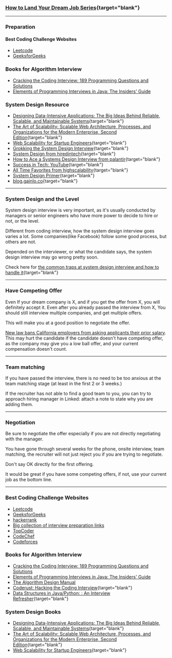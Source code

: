 ### [How to Land Your Dream Job Series](https://lifelongprogrammer.blogspot.com/search/label/Google_Series){target="blank"}
<script src="/feeds/posts/default/-/Interview_Series?orderby=updated&amp;alt=json-in-script&amp;callback=series&amp;max-results=20"></script>

---

### Preparation
#### Best Coding Challenge Websites
- [Leetcode](http://www.leetcode.com/)
- [GeeksforGeeks](https://www.geeksforgeeks.org/)

### Books for Algorithm Interview
- [Cracking the Coding Interview: 189 Programming Questions and Solutions](https://www.amazon.com/Cracking-Coding-Interview-Programming-Questions/dp/0984782850)
- [Elements of Programming Interviews in Java: The Insiders' Guide](https://www.amazon.com/Elements-Programming-Interviews-Java-Insiders/dp/1517671272)

### System Design Resource
- [Designing Data-Intensive Applications: The Big Ideas Behind Reliable, Scalable, and Maintainable Systems](https://www.amazon.com/Designing-Data-Intensive-Applications-Reliable-Maintainable/dp/1449373321){target="blank"}
- [The Art of Scalability: Scalable Web Architecture, Processes, and Organizations for the Modern Enterprise, Second Edition](https://www.amazon.com/Art-Scalability-Architecture-Organizations-Enterprise/dp/0134032802){target="blank"}
- [Web Scalability for Startup Engineers](https://www.amazon.com/Scalability-Startup-Engineers-Artur-Ejsmont/dp/0071843655){target="blank"}
- [Grokking the System Design Interview](https://www.educative.io/collection/5668639101419520/5649050225344512){target="blank"}
- [System Design from hiredintech](https://www.hiredintech.com/system-design){target="blank"}
- [How to Ace a Systems Design Interview from palantir](http://www.palantir.com/2011/10/how-to-rock-a-systems-design-interview/){target="blank"}
- [Success in Tech: YouTube](https://www.youtube.com/channel/UC-vYrOAmtrx9sBzJAf3x_xw){target="blank"}
- [All Time Favorites from highscalability](http://highscalability.com/all-time-favorites/){target="blank"}
- [System Design Primer](https://github.com/donnemartin/system-design-primer){target="blank"}
- [blog.gainlo.co](http://blog.gainlo.co/){target="blank"}

---

### System Design and the Level
<!-- How the candidate is doing during system design interview may decide the candidate's Level. -->
System design interview is very important, as it's usually conducted by managers or senior engineers who have more power to decide to hire or not, or the level.

Different from coding interview, how the system design interview goes varies a lot. Some companies(like Facebook) follow some good process, but others are not.

Depended on the interviewer, or what the candidate says, the system design interview may go wrong pretty soon.

Check here for [the common traps at system design interview and how to handle it](https://lifelongprogrammer.blogspot.com/2018/08/when-it-goes-wrong-how-to-ace-system.html){target="blank"}

---

### Have Competing Offer
Even If your dream company is X, and if you get the offer from X, you will definitely accept it. Even after you already passed the interview from X, You should still interview multiple companies, and get multiple offers.

This will make you at a good position to negotiate the offer.

[New law bans California employers from asking applicants their prior salary](https://www.sfgate.com/business/networth/article/New-law-bans-California-employers-from-asking-12274431.php). This may hurt the candidate if the candidate doesn't have competing offer, as the company may give you a low ball offer, and your current compensation doesn't count.

---

### Team matching
If you have passed the interview, there is no need to be too anxious at the team matching stage (at least in the first 2 or 3 weeks.)

If the recruiter has not able to find a good team to you, you can try to approach hiring manager in Linked: attach a note to state why you are adding them.

---

### Negotiation
Be sure to negotiate the offer especially if you are not directly negotiating with the manager.

You have gone through several weeks for the phone, onsite interview, team matching, the recruiter will not just reject you if you are trying to negotiate.

Don't say OK directly for the first offering.

It would be great if you have some competing offers, if not, use your current job as the bottom line.

---

### Best Coding Challenge Websites
- [Leetcode](http://www.leetcode.com/)
- [GeeksforGeeks](https://www.geeksforgeeks.org/)
- [hackerrank](https://www.hackerrank.com/)
- [Big collection of interview preparation links](https://www.reddit.com/r/cscareerquestions/comments/2lzc4h/big_collection_of_interview_preparation_links/)
- [TopCoder](https://www.topcoder.com/challenges/?pageIndex=1)
- [CodeChef](https://www.codechef.com/)
- [Codeforces](http://codeforces.com/)

### Books for Algorithm Interview
- [Cracking the Coding Interview: 189 Programming Questions and Solutions](https://www.amazon.com/Cracking-Coding-Interview-Programming-Questions/dp/0984782850)
- [Elements of Programming Interviews in Java: The Insiders' Guide](https://www.amazon.com/Elements-Programming-Interviews-Java-Insiders/dp/1517671272)
- [The Algorithm Design Manual](https://www.amazon.com/Algorithm-Design-Manual-Steven-Skiena/dp/1849967202)
- [Coderust: Hacking the Coding Interview](https://www.educative.io/collection/5642554087309312/5679846214598656){target="blank"}
- [Data Structures in Java/Python: : An Interview Refresher](https://www.educative.io/d/data_structures){target="blank"}

<script type="text/javascript">
amzn_assoc_placement = "adunit0";
amzn_assoc_search_bar = "false";
amzn_assoc_tracking_id = "jeffery06-20";
amzn_assoc_ad_mode = "manual";
amzn_assoc_ad_type = "smart";
amzn_assoc_marketplace = "amazon";
amzn_assoc_region = "US";
amzn_assoc_title = "Best books for algorithms interview";
amzn_assoc_linkid = "595ccbf639e3d3215212481e02dc6909";
amzn_assoc_asins = "0984782850,1517671272,1617292230,032157351X,1537713949,0262033844,111941847X,819324527X";
</script>
<script src="//z-na.amazon-adsystem.com/widgets/onejs?MarketPlace=US"></script>

### System Design Books
- [Designing Data-Intensive Applications: The Big Ideas Behind Reliable, Scalable, and Maintainable Systems](https://www.amazon.com/Designing-Data-Intensive-Applications-Reliable-Maintainable/dp/1449373321){target="blank"}
- [The Art of Scalability: Scalable Web Architecture, Processes, and Organizations for the Modern Enterprise, Second Edition](https://www.amazon.com/Art-Scalability-Architecture-Organizations-Enterprise/dp/0134032802){target="blank"}
- [Web Scalability for Startup Engineers](https://www.amazon.com/Scalability-Startup-Engineers-Artur-Ejsmont/dp/0071843655){target="blank"}

<script type="text/javascript">
amzn_assoc_placement = "adunit1";
amzn_assoc_search_bar = "false";
amzn_assoc_tracking_id = "jeffery06-20";
amzn_assoc_ad_mode = "manual";
amzn_assoc_ad_type = "smart";
amzn_assoc_marketplace = "amazon";
amzn_assoc_region = "US";
amzn_assoc_title = "Best books for System Design interview";
amzn_assoc_linkid = "595ccbf639e3d3215212481e02dc6909";
amzn_assoc_asins = "1449373321,0134032802,0071843655,1680502093,0134494164,B071CM2M1F,1521243972,1787121690";
</script>
<script src="//z-na.amazon-adsystem.com/widgets/onejs?MarketPlace=US"></script>
